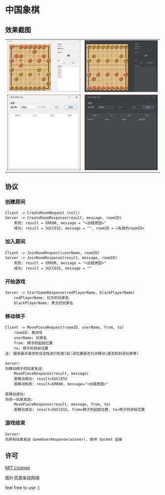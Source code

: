 # 中国象棋

## 效果截图

<table>
    <tr>
        <td><img alt="Chinese chess client running with light theme." src="screenshots/client_light.jpg"></td>
        <td><img alt="Chinese chess client running with dark theme." src="screenshots/client_dark.jpg"></td>
    </tr>
    <tr>
        <td><img alt="Chinese chess server running with light theme." src="screenshots/server_light.jpg"></td>
        <td><img alt="Chinese chess server running with dark theme." src="screenshots/server_dark.jpg"></td>
    </tr>
</table>

## 协议

### 创建房间

```
Client -> CreateRoomRequest (null)
Server -> CreateRoomResponse(result, message, roomID)
    失败: result = ERROR, message = "<出错原因>"
    成功: result = SUCCESS, message = "", roomID = <有效的roomID>
```

### 加入房间

```
Client -> JoinRoomRequest(userName, roomID)
Server -> JoinRoomResponse(result, message, roomID)
    失败: result = ERROR, message = "<出错原因>"
    成功: result = SUCCESS, message = ""
```

### 开始游戏

```
Server -> StartGameResponse(redPlayerName, blackPlayerName)
    redPlayerName: 红方的玩家名
    blackPlayerName: 黑方的玩家名
```

### 移动棋子

```
Client -> MovePieceRequest(roomID, userName, from, to)
    roomID: 房间号
    userName: 玩家名
    from: 棋子的起始位置
    to: 棋子的目标位置
注: 服务器对请求的合法性进行检查(如:该位置是否允许移动\是否轮到该玩家等)

Server: 
向移动棋子的玩家发送:
    MovePieceResponse(result, message)
    若移动成功: result=SUCCESS
    若移动失败: result=ERROR, message="<出错原因>"

若移动成功:
向另一玩家发送:
    MovePieceResponse(result, message, from, to)
    若移动成功: result=SUCCESS, from=棋子的起始位置, to=棋子的目标位置
```

### 游戏结束

```
Server:
向所有玩家发送 GameOverResponse(winner), 断开 Socket 连接
```

## 许可
[MIT License](https://github.com/jlzhjp/chinese-chess/blob/main/LICENSE)

图片资源来自网络

feel free to use :)
